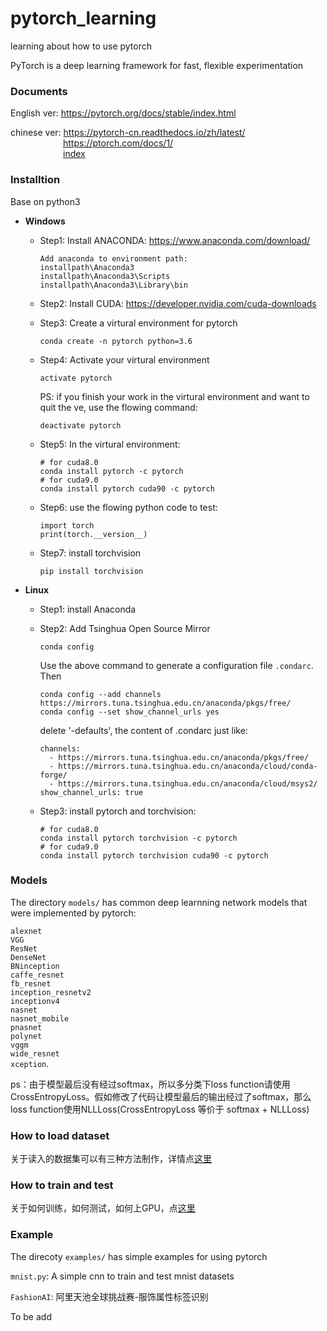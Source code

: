 # pytorch_learning
learning about how to use pytorch

PyTorch is a deep learning framework for fast, flexible experimentation

### Documents

English ver:  https://pytorch.org/docs/stable/index.html

chinese ver: https://pytorch-cn.readthedocs.io/zh/latest/ <br>&emsp;&emsp;&emsp;&emsp;&emsp;&emsp;https://ptorch.com/docs/1/<br>&emsp;&emsp;&emsp;&emsp;&emsp;&emsp;[index](docs/index.md)

### Installtion

   Base on python3

* **Windows**

  * Step1: Install ANACONDA: https://www.anaconda.com/download/

    ```shell
    Add anaconda to environment path:
    installpath\Anaconda3
    installpath\Anaconda3\Scripts
    installpath\Anaconda3\Library\bin
    ```

  * Step2: Install CUDA: https://developer.nvidia.com/cuda-downloads

  * Step3: Create a virtural environment for  pytorch

    ```shell
    conda create -n pytorch python=3.6
    ```

  * Step4: Activate your virtural environment

    ```shell
    activate pytorch
    ```

    PS: if you finish your work in the virtural environment and want to quit the ve, use the flowing command:

    ```
    deactivate pytorch
    ```

  * Step5: In the virtural environment:

    ```shell
    # for cuda8.0
    conda install pytorch -c pytorch 
    # for cuda9.0
    conda install pytorch cuda90 -c pytorch 
    ```

  * Step6: use the flowing python code to test:

    ~~~shell
    import torch
    print(torch.__version__)
    ~~~

  * Step7: install torchvision

    ```shell
    pip install torchvision
    ```

* **Linux**

  * Step1: install Anaconda 

  * Step2: Add Tsinghua Open Source Mirror

    ```shell
    conda config
    ```

    Use the above command to generate a configuration file `.condarc`. Then

    ```shell
    conda config --add channels https://mirrors.tuna.tsinghua.edu.cn/anaconda/pkgs/free/
    conda config --set show_channel_urls yes
    ```

    delete '-defaults', the content of .condarc just like:

    ```shell
    channels:
      - https://mirrors.tuna.tsinghua.edu.cn/anaconda/pkgs/free/
      - https://mirrors.tuna.tsinghua.edu.cn/anaconda/cloud/conda-forge/
      - https://mirrors.tuna.tsinghua.edu.cn/anaconda/cloud/msys2/
    show_channel_urls: true
    ```

  * Step3: install pytorch and torchvision:

    ```shell
    # for cuda8.0
    conda install pytorch torchvision -c pytorch
    # for cuda9.0
    conda install pytorch torchvision cuda90 -c pytorch
    ```



### Models

The directory `models/` has common deep learnning network models that were implemented by pytorch:

`alexnet`<br>`VGG`<br>`ResNet`<br> `DenseNet`<br>`BNinception`<br>`caffe_resnet`<br>`fb_resnet`<br>`inception_resnetv2`<br>`inceptionv4`<br>`nasnet`<br>`nasnet_mobile`<br>`pnasnet`<br>`polynet`<br>`vggm`<br>`wide_resnet`<br>`xception`.<br>

ps：由于模型最后没有经过softmax，所以多分类下loss function请使用CrossEntropyLoss。假如修改了代码让模型最后的输出经过了softmax，那么loss function使用NLLLoss(CrossEntropyLoss 等价于 softmax + NLLLoss)



### How to load dataset

关于读入的数据集可以有三种方法制作，详情点[这里](dataset/README.md)



### How to train and test

关于如何训练，如何测试，如何上GPU，点[这里](run/README.md)



### Example

The direcoty `examples/` has simple examples for using pytorch<br>

`mnist.py`: A simple cnn to train and test mnist datasets<br>

`FashionAI`: 阿里天池全球挑战赛-服饰属性标签识别

To be add